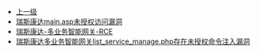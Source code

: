 * [上一级](docs/wy876_poc/)
* [瑞斯康达main.asp未授权访问漏洞](docs/wy876_poc/%E7%91%9E%E6%96%AF%E5%BA%B7%E8%BE%BE/%E7%91%9E%E6%96%AF%E5%BA%B7%E8%BE%BEmain.asp%E6%9C%AA%E6%8E%88%E6%9D%83%E8%AE%BF%E9%97%AE%E6%BC%8F%E6%B4%9E.md)
* [瑞斯康达-多业务智能网关-RCE](docs/wy876_poc/%E7%91%9E%E6%96%AF%E5%BA%B7%E8%BE%BE/%E7%91%9E%E6%96%AF%E5%BA%B7%E8%BE%BE-%E5%A4%9A%E4%B8%9A%E5%8A%A1%E6%99%BA%E8%83%BD%E7%BD%91%E5%85%B3-RCE.md)
* [瑞斯康达多业务智能网关list_service_manage.php存在未授权命令注入漏洞](docs/wy876_poc/%E7%91%9E%E6%96%AF%E5%BA%B7%E8%BE%BE/%E7%91%9E%E6%96%AF%E5%BA%B7%E8%BE%BE%E5%A4%9A%E4%B8%9A%E5%8A%A1%E6%99%BA%E8%83%BD%E7%BD%91%E5%85%B3list_service_manage.php%E5%AD%98%E5%9C%A8%E6%9C%AA%E6%8E%88%E6%9D%83%E5%91%BD%E4%BB%A4%E6%B3%A8%E5%85%A5%E6%BC%8F%E6%B4%9E.md)
